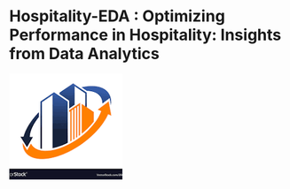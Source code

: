 # Hospitality-EDA : Optimizing Performance in Hospitality: Insights from Data Analytics

![](https://github.com/priyadharshan344/Hospitality-EDA/blob/main/Pic%20logo.png)
